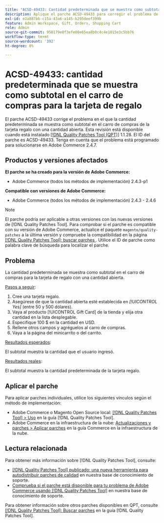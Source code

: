 ```yaml
---
title: "ACSD-49433: Cantidad predeterminada que se muestra como subtotal en el carro de compras para la tarjeta de regalo"
description: Aplique el parche ACSD-49433 para corregir el problema de Adobe Commerce en el que la cantidad predeterminada se muestra como subtotal en el carro de compras para la tarjeta regalo con una cantidad abierta.
exl-id: e2a887bb-c15a-43a6-a145-b295deef399b
feature: Admin Workspace, Gift, Orders, Shopping Cart
role: Admin
source-git-commit: 958179e0f3efe08e65ea8b0c4c4e1015e3c5bb76
workflow-type: tm+mt
source-wordcount: '392'
ht-degree: 0%

---
```


# ACSD-49433: cantidad predeterminada que se muestra como subtotal en el carro de compras para la tarjeta de regalo

El parche ACSD-49433 corrige el problema en el que la cantidad predeterminada se muestra como subtotal en el carro de compras de la tarjeta regalo con una cantidad abierta. Esta revisión está disponible cuando está instalado [[!DNL Quality Patches Tool (QPT)]](/help/announcements/adobe-commerce-announcements/magento-quality-patches-released-new-tool-to-self-serve-quality-patches.md) 1.1.28. El ID del parche es ACSD-49433. Tenga en cuenta que el problema está programado para solucionarse en Adobe Commerce 2.4.7.

## Productos y versiones afectados

**El parche se ha creado para la versión de Adobe Commerce:**

* Adobe Commerce (todos los métodos de implementación) 2.4.3-p1

**Compatible con versiones de Adobe Commerce:**

* Adobe Commerce (todos los métodos de implementación) 2.4.3 - 2.4.6

>[!NOTE]
>
>El parche podría ser aplicable a otras versiones con las nuevas versiones de [!DNL Quality Patches Tool]. Para comprobar si el parche es compatible con su versión de Adobe Commerce, actualice el paquete `magento/quality-patches` a la última versión y compruebe la compatibilidad en la página [[!DNL Quality Patches Tool]: buscar parches ](https://experienceleague.adobe.com/tools/commerce-quality-patches/index.html). Utilice el ID de parche como palabra clave de búsqueda para localizar el parche.

## Problema

La cantidad predeterminada se muestra como subtotal en el carro de compras para la tarjeta de regalo con una cantidad abierta.

<u>Pasos a seguir</u>:

1. Cree una tarjeta regalo.
1. Asegúrese de que la cantidad abierta esté establecida en *[!UICONTROL Yes]* (entre 50 y 500 dólares).
1. Vaya al producto [!UICONTROL Gift Card] de la tienda y elija otra cantidad en la lista desplegable.
1. Especifique 100 $ en la cantidad en USD.
1. Rellene otros campos y agréguelos al carro de compras.
1. Vaya a la página del minicarrito o del carrito.

<u>Resultados esperados</u>:

El subtotal muestra la cantidad que el usuario ingresó.

<u>Resultados reales</u>:

El subtotal muestra la cantidad predeterminada de la tarjeta regalo.

## Aplicar el parche

Para aplicar parches individuales, utilice los siguientes vínculos según el método de implementación:

* Adobe Commerce o Magento Open Source local: [[!DNL Quality Patches Tool] > Uso](https://experienceleague.adobe.com/docs/commerce-operations/tools/quality-patches-tool/usage.html) en la guía [!DNL Quality Patches Tool].
* Adobe Commerce en la infraestructura de la nube: [Actualizaciones y parches > Aplicar parches](https://experienceleague.adobe.com/docs/commerce-cloud-service/user-guide/develop/upgrade/apply-patches.html) en la guía Commerce en la infraestructura de la nube.

## Lectura relacionada

Para obtener más información sobre [!DNL Quality Patches Tool], consulte:

* [[!DNL Quality Patches Tool] publicado: una nueva herramienta para autodistribuir parches de calidad](/help/announcements/adobe-commerce-announcements/magento-quality-patches-released-new-tool-to-self-serve-quality-patches.md) en nuestra base de conocimiento de soporte.
* [Comprueba si el parche está disponible para tu problema de Adobe Commerce usando [!DNL Quality Patches Tool]](/help/support-tools/patches-available-in-qpt-tool/check-patch-for-magento-issue-with-magento-quality-patches.md) en nuestra base de conocimiento de soporte.

Para obtener información sobre otros parches disponibles en QPT, consulte [[!DNL Quality Patches Tool]: Buscar parches](https://experienceleague.adobe.com/tools/commerce-quality-patches/index.html) en la guía [!DNL Quality Patches Tool].

